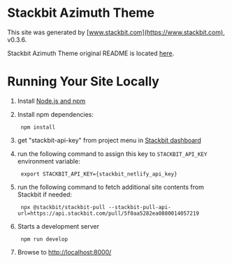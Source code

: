 # Stackbit Azimuth Theme

This site was generated by [www.stackbit.com](https://www.stackbit.com), v0.3.6.

Stackbit Azimuth Theme original README is located [here](./README.theme.md).

# Running Your Site Locally

1. Install [Node.js and npm](https://nodejs.org/en/)

1. Install npm dependencies:

        npm install

1. get "stackbit-api-key" from project menu in [Stackbit dashboard](https://app.stackbit.com/dashboard)

1. run the following command to assign this key to `STACKBIT_API_KEY` environment variable:

        export STACKBIT_API_KEY={stackbit_netlify_api_key}

1. run the following command to fetch additional site contents from Stackbit if needed:

        npx @stackbit/stackbit-pull --stackbit-pull-api-url=https://api.stackbit.com/pull/5f0aa5282ea0880014057219

1. Starts a development server

        npm run develop

1. Browse to [http://localhost:8000/](http://localhost:8000/)
